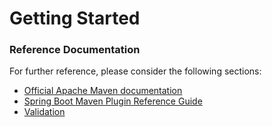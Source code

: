 # Getting Started

### Reference Documentation

For further reference, please consider the following sections:

* [Official Apache Maven documentation](https://maven.apache.org/guides/index.html)
* [Spring Boot Maven Plugin Reference Guide](https://docs.spring.io/spring-boot/docs/2.3.7.RELEASE/maven-plugin/)
* [Validation](https://docs.spring.io/spring-boot/docs/2.3.7.RELEASE/reference/htmlsingle/#boot-features-validation)

